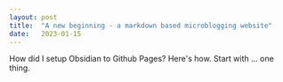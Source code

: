 ```yaml
---
layout: post
title:  "A new beginning - a markdown based microblogging website"
date:   2023-01-15
---
```


How did I setup Obsidian to Github Pages? Here's how. Start with ... one thing.
 


 